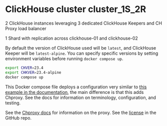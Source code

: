 # ClickHouse cluster cluster_1S_2R

2 ClickHouse instances leveraging 3 dedicated ClickHouse Keepers and CH Proxy load balancer

1 Shard with replication across clickhouse-01 and clickhouse-02

By default the version of ClickHouse used will be `latest`, and ClickHouse Keeper
will be `latest-alpine`.  You can specify specific versions by setting environment
variables before running `docker compose up`.

```bash
export CHVER=23.4
export CHKVER=23.4-alpine
docker compose up
```

This Docker compose file deploys a configuration very similar to [this
example in the documentation](https://clickhouse.com/docs/en/architecture/replication), the main difference is that this adds Chproxy.
See the docs for information on terminology, configuration, and testing.

See the [Chproxy docs](https://www.chproxy.org/) for information on the proxy. See the [license](https://github.com/ContentSquare/chproxy/blob/master/LICENSE) in the GitHub repo.

